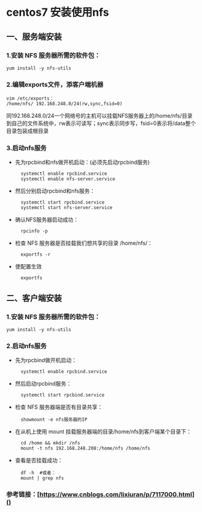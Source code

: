 # centos7 安装使用nfs
## 一、服务端安装
### 1.安装 NFS 服务器所需的软件包：
	yum install -y nfs-utils
### 2.编辑exports文件，添客户端机器
    vim /etc/exports：
    /home/nfs/ 192.168.248.0/24(rw,sync,fsid=0)
同192.168.248.0/24一个网络号的主机可以挂载NFS服务器上的/home/nfs/目录到自己的文件系统中，rw表示可读写；sync表示同步写，fsid=0表示将/data整个目录包装成根目录
### 3.启动nfs服务
- 先为rpcbind和nfs做开机启动：(必须先启动rpcbind服务)

		systemctl enable rpcbind.service
		systemctl enable nfs-server.service
- 然后分别启动rpcbind和nfs服务：

		systemctl start rpcbind.service
		systemctl start nfs-server.service
- 确认NFS服务器启动成功：

		rpcinfo -p
- 检查 NFS 服务器是否挂载我们想共享的目录 /home/nfs/：

		exportfs -r
- 使配置生效

		exportfs 
## 二、客户端安装
### 1.安装 NFS 服务器所需的软件包：
	yum install -y nfs-utils
### 2.启动nfs服务
- 先为rpcbind做开机启动：

		systemctl enable rpcbind.service
- 然后启动rpcbind服务：

		systemctl start rpcbind.service
- 检查 NFS 服务器端是否有目录共享：

		showmount -e nfs服务器的IP
- 在从机上使用 mount 挂载服务器端的目录/home/nfs到客户端某个目录下：
		
		cd /home && mkdir /nfs
		mount -t nfs 192.168.248.208:/home/nfs /home/nfs
- 查看是否挂载成功：

		df -h  #或者：
		mount | grep nfs
### 参考链接：[https://www.cnblogs.com/lixiuran/p/7117000.html]()